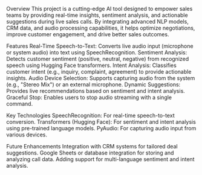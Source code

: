 Overview
This project is a cutting-edge AI tool designed to empower sales teams by providing real-time insights, sentiment analysis, and actionable suggestions during live sales calls. By integrating advanced NLP models, CRM data, and audio processing capabilities, it helps optimize negotiations, improve customer engagement, and drive better sales outcomes.


Features
Real-Time Speech-to-Text: Converts live audio input (microphone or system audio) into text using SpeechRecognition.
Sentiment Analysis: Detects customer sentiment (positive, neutral, negative) from recognized speech using Hugging Face transformers.
Intent Analysis: Classifies customer intent (e.g., inquiry, complaint, agreement) to provide actionable insights.
Audio Device Selection: Supports capturing audio from the system (e.g., "Stereo Mix") or an external microphone.
Dynamic Suggestions: Provides live recommendations based on sentiment and intent analysis.
Graceful Stop: Enables users to stop audio streaming with a single command.


Key Technologies
SpeechRecognition: For real-time speech-to-text conversion.
Transformers (Hugging Face): For sentiment and intent analysis using pre-trained language models.
PyAudio: For capturing audio input from various devices.


Future Enhancements
Integration with CRM systems for tailored deal suggestions.
Google Sheets or database integration for storing and analyzing call data.
Adding support for multi-language sentiment and intent analysis.
